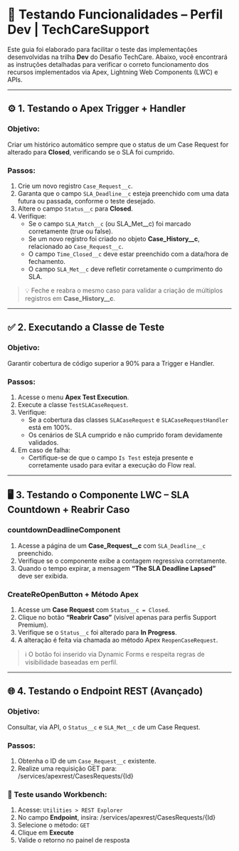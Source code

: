 # 🧪 Testando Funcionalidades – Perfil Dev | TechCareSupport

Este guia foi elaborado para facilitar o teste das implementações desenvolvidas na trilha **Dev** do Desafio TechCare. Abaixo, você encontrará as instruções detalhadas para verificar o correto funcionamento dos recursos implementados via Apex, Lightning Web Components (LWC) e APIs.

---

## ⚙️ 1. Testando o Apex Trigger + Handler

### Objetivo:
Criar um histórico automático sempre que o status de um Case Request for alterado para **Closed**, verificando se o SLA foi cumprido.

### Passos:

1. Crie um novo registro `Case_Request__c`.
2. Garanta que o campo `SLA_Deadline__c` esteja preenchido com uma data futura ou passada, conforme o teste desejado.
3. Altere o campo `Status__c` para **Closed**.
4. Verifique:
   - Se o campo `SLA_Match__c` (ou SLA_Met__c) foi marcado corretamente (true ou false).
   - Se um novo registro foi criado no objeto **Case_History__c**, relacionado ao `Case_Request__c`.
   - O campo `Time_Closed__c` deve estar preenchido com a data/hora de fechamento.
   - O campo `SLA_Met__c` deve refletir corretamente o cumprimento do SLA.

> 💡 Feche e reabra o mesmo caso para validar a criação de múltiplos registros em **Case_History__c**.

---

## ✅ 2. Executando a Classe de Teste

### Objetivo:
Garantir cobertura de código superior a 90% para a Trigger e Handler.

### Passos:

1. Acesse o menu **Apex Test Execution**.
2. Execute a classe `TestSLACaseRequest`.
3. Verifique:
   - Se a cobertura das classes `SLACaseRequest` e `SLACaseRequestHandler` está em 100%.
   - Os cenários de SLA cumprido e não cumprido foram devidamente validados.
4. Em caso de falha:
   - Certifique-se de que o campo `Is Test` esteja presente e corretamente usado para evitar a execução do Flow real.

---

## 🖥️ 3. Testando o Componente LWC – SLA Countdown + Reabrir Caso

### countdownDeadlineComponent

1. Acesse a página de um **Case_Request__c** com `SLA_Deadline__c` preenchido.
2. Verifique se o componente exibe a contagem regressiva corretamente.
3. Quando o tempo expirar, a mensagem **“The SLA Deadline Lapsed”** deve ser exibida.

### CreateReOpenButton + Método Apex

1. Acesse um **Case Request** com `Status__c = Closed`.
2. Clique no botão **“Reabrir Caso”** (visível apenas para perfis Support Premium).
3. Verifique se o `Status__c` foi alterado para **In Progress**.
4. A alteração é feita via chamada ao método Apex `ReopenCaseRequest`.

> ℹ️ O botão foi inserido via Dynamic Forms e respeita regras de visibilidade baseadas em perfil.

---

## 🌐 4. Testando o Endpoint REST (Avançado)

### Objetivo:
Consultar, via API, o `Status__c` e `SLA_Met__c` de um Case Request.

### Passos:

1. Obtenha o ID de um `Case_Request__c` existente.
2. Realize uma requisição GET para: /services/apexrest/CasesRequests/{Id}

### 🔧 Teste usando Workbench:

1. Acesse: `Utilities > REST Explorer`
2. No campo **Endpoint**, insira: /services/apexrest/CasesRequests/{Id}
3. Selecione o método: `GET`
4. Clique em **Execute**
5. Valide o retorno no painel de resposta
